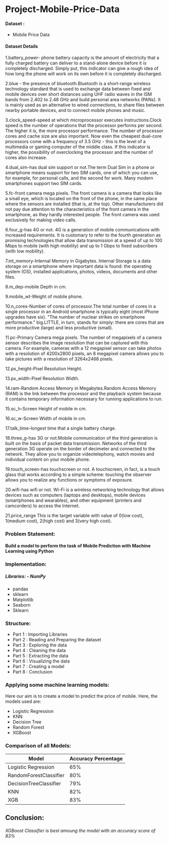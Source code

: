 # Project-Mobile-Price-Data

#### Dataset :
- Mobile Price Data

#### Dataset Details
1.battery_power- phone battery capacity is the amount of electricity that a fully charged battery can deliver to a stand-alone device before it is completely discharged. Simply put, this indicator can give a rough idea of how long the phone will work on its own before it is completely discharged.

2.blue - the presence of bluetooth.Bluetooth is a short-range wireless technology standard that is used to exchange data between fixed and mobile devices over short distances using UHF radio waves in the ISM bands from 2.402 to 2.48 GHz and build personal area networks (PANs). It is mainly used as an alternative to wired connections, to share files between nearby portable devices, and to connect mobile phones and music.

3.clock_speed-speed at which microprocessor executes instructions.Clock speed is the number of operations that the processor performs per second. The higher it is, the more processor performance. The number of processor cores and cache size are also important. Now even the cheapest dual-core processors come with a frequency of 3.5 GHz - this is the level of a multimedia or gaming computer of the middle class. If this indicator is higher, the possibility of overclocking the processor and the number of cores also increase.

4.dual_sim-has dual sim support or not.The term Dual Sim in a phone or smartphone means support for two SIM cards, one of which you can use, for example, for personal calls, and the second for work. Many modern smartphones support two SIM cards.

5.fc-front camera mega pixels. The front camera is a camera that looks like a small eye, which is located on the front of the phone, in the same place where the sensors are installed (that is, at the top). Other manufacturers did not pay due attention to the characteristics of the front camera in the smartphone, as they hardly interested people. The front camera was used exclusively for making video calls.

6.four_g-has 4G or not. 4G is a generation of mobile communications with increased requirements. It is customary to refer to the fourth generation as promising technologies that allow data transmission at a speed of up to 100 Mbps to mobile (with high mobility) and up to 1 Gbps to fixed subscribers (with low mobility).

7.int_memory-Internal Memory in Gigabytes. Internal Storage is a data storage on a smartphone where important data is found: the operating system (OS), installed applications, photos, videos, documents and other files.

8.m_dep-mobile Depth in cm.

9.mobile_wt-Weight of mobile phone.

10.n_cores-Number of cores of processor.The total number of cores in a single processor in an Android smartphone is typically eight (most iPhone upgrades have six). "The number of nuclear strikes on smartphone performance." big.LITTLE, in turn, stands for simply: there are cores that are more productive (large) and less productive (small).

11.pc-Primary Camera mega pixels. The number of megapixels of a camera sensor describes the image resolution that can be captured with this camera. For example, cameras with a 12 megapixel sensor can take photos with a resolution of 4200x2800 pixels, an 8 megapixel camera allows you to take pictures with a resolution of 3264x2468 pixels.

12.px_height-Pixel Resolution Height.

13.px_width-Pixel Resolution Width.

14.ram-Random Access Memory in Megabytes.Random Access Memory (RAM) is the link between the processor and the playback system because it contains temporary information necessary for running applications to run.

15.sc_h-Screen Height of mobile in cm.

16.sc_w-Screen Width of mobile in cm.

17.talk_time-longest time that a single battery charge.

18.three_g-has 3G or not.Mobile communication of the third generation is built on the basis of packet data transmission. Networks of the third generation 3G operate on the border of decimeter and connected to the network. They allow you to organize videotelephony, watch movies and individual content on your mobile phone.

19.touch_screen-has touchscreen or not. A touchscreen, in fact, is a touch glass that works according to a simple scheme: touching the observer allows you to realize any functions or symptoms of exposure.

20.wifi-has wifi or not. Wi-Fi is a wireless networking technology that allows devices such as computers (laptops and desktops), mobile devices (smartphones and wearables), and other equipment (printers and camcorders) to access the Internet.

21.price_range This is the target variable with value of 0(low cost), 1(medium cost), 2(high cost) and 3(very high cost).

### Problem Statement:

####   Build a model to  perform the task of Mobile Prediction with Machine Learning using Python
### Implementation:
##### Libraries: - NumPy
- pandas 
- sklearn
- Matplotlib 
- Seaborn
- Sklearn
###  Structure:
- Part 1 : Importing Libraries
- Part 2 : Reading and Preparing the dataset
- Part 3 : Exploring the data
- Part 4 : Cleaning the data
- Part 5 : Extracting the data
- Part 6 : Visualizing the data
- Part 7 : Creating a model
- Part 8 : Conclusion

### Applying some machine learning models:
 Here our aim is to create a model to predict the price of mobile. Here, the models used are:

- Logistic Regression
- KNN
- Decision Tree
- Random Forest
- XGBoost




### Comparison of all Models:

| Model | Accuracy Percentage | 
| --- | --- |
| Logistic Regression | 65% |
| RandomForestClassifier | 80% |
| DecisionTreeClassifier | 79% |
| KNN | 82% |
| XGB | 83% |

## Conclusion:


###### XGBoost Classifier is best amoung the model with an accuracy score of 83%

